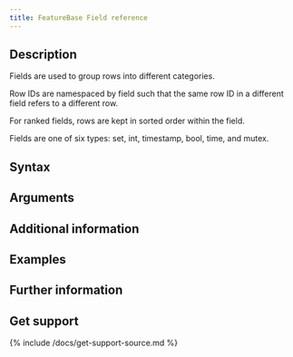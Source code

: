 ```yaml
---
title: FeatureBase Field reference
---
```



## Description

Fields are used to group rows into different categories.

Row IDs are namespaced by field such that the same row ID in a different field refers to a different row.

For ranked fields, rows are kept in sorted order within the field.

Fields are one of six types: set, int, timestamp, bool, time, and mutex.

<!-- TODO: glossary entries for each field type. section on another page detailing pros and cons of each field type and why you'd choose one over another for a particular data example. UI ingest wizard should automatically suggest an ordered list of 1-3 field types, each one having a tooltip explaining those pros and cons, and linking to that section -->

## Syntax


## Arguments


## Additional information


## Examples


## Further information


## Get support

{% include /docs/get-support-source.md %}
